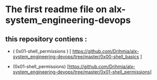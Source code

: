 # The first readme file on alx-system_engineering-devops


## this repository contiens :

+ ( 0x01-shell_permissions )  [ https://github.com/Drihmia/alx-system_engineering-devops/tree/master/0x00-shell_basics ]

+ (0x01-shell_permissions) [https://github.com/Drihmia/alx-system_engineering-devops/tree/master/0x01-shell_permissions] 


